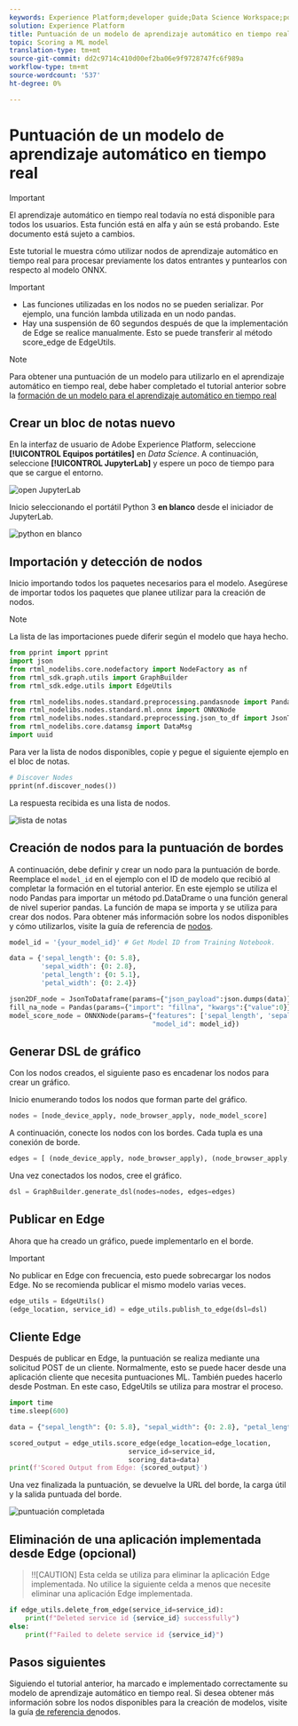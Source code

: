 ```yaml
---
keywords: Experience Platform;developer guide;Data Science Workspace;popular topics;Real time machine learning;node reference;
solution: Experience Platform
title: Puntuación de un modelo de aprendizaje automático en tiempo real
topic: Scoring a ML model
translation-type: tm+mt
source-git-commit: dd2c9714c410d00ef2ba06e9f9728747fc6f989a
workflow-type: tm+mt
source-wordcount: '537'
ht-degree: 0%

---
```



# Puntuación de un modelo de aprendizaje automático en tiempo real

>[!IMPORTANT]
>El aprendizaje automático en tiempo real todavía no está disponible para todos los usuarios. Esta función está en alfa y aún se está probando. Este documento está sujeto a cambios.

Este tutorial le muestra cómo utilizar nodos de aprendizaje automático en tiempo real para procesar previamente los datos entrantes y puntearlos con respecto al modelo ONNX.

>[!IMPORTANT]
> - Las funciones utilizadas en los nodos no se pueden serializar. Por ejemplo, una función lambda utilizada en un nodo pandas.
> - Hay una suspensión de 60 segundos después de que la implementación de Edge se realice manualmente. Esto se puede transferir al método score_edge de EdgeUtils.


>[!NOTE]
>Para obtener una puntuación de un modelo para utilizarlo en el aprendizaje automático en tiempo real, debe haber completado el tutorial anterior sobre la [formación de un modelo para el aprendizaje automático en tiempo real](./training-ml-model.md)

## Crear un bloc de notas nuevo

En la interfaz de usuario de Adobe Experience Platform, seleccione **[!UICONTROL Equipos portátiles]** en *Data Science*. A continuación, seleccione **[!UICONTROL JupyterLab]** y espere un poco de tiempo para que se cargue el entorno.

![open JupyterLab](../images/rtml/open-jupyterlab.png)

Inicio seleccionando el portátil Python 3 **en blanco** desde el iniciador de JupyterLab.

![python en blanco](../images/rtml/python-blank.png)

## Importación y detección de nodos

Inicio importando todos los paquetes necesarios para el modelo. Asegúrese de importar todos los paquetes que planee utilizar para la creación de nodos.

>[!NOTE]
>La lista de las importaciones puede diferir según el modelo que haya hecho.

```python
from pprint import pprint
import json
from rtml_nodelibs.core.nodefactory import NodeFactory as nf
from rtml_sdk.graph.utils import GraphBuilder
from rtml_sdk.edge.utils import EdgeUtils

from rtml_nodelibs.nodes.standard.preprocessing.pandasnode import Pandas
from rtml_nodelibs.nodes.standard.ml.onnx import ONNXNode
from rtml_nodelibs.nodes.standard.preprocessing.json_to_df import JsonToDataframe
from rtml_nodelibs.core.datamsg import DataMsg
import uuid
```

Para ver la lista de nodos disponibles, copie y pegue el siguiente ejemplo en el bloc de notas.

```python
# Discover Nodes
pprint(nf.discover_nodes())
```

La respuesta recibida es una lista de nodos.

![lista de notas](../images/rtml/node-list.png)

## Creación de nodos para la puntuación de bordes

A continuación, debe definir y crear un nodo para la puntuación de borde. Reemplace el `model_id` en el ejemplo con el ID de modelo que recibió al completar la formación en el tutorial [](./training-ml-model.md)anterior. En este ejemplo se utiliza el nodo Pandas para importar un método pd.DataDrame o una función general de nivel superior pandas. La función de mapa se importa y se utiliza para crear dos nodos. Para obtener más información sobre los nodos disponibles y cómo utilizarlos, visite la guía de referencia de [nodos](./node-reference.md).

```python
model_id = '{your_model_id}' # Get Model ID from Training Notebook.

data = {'sepal_length': {0: 5.8},
        'sepal_width': {0: 2.8},
        'petal_length': {0: 5.1},
        'petal_width': {0: 2.4}}

json2DF_node = JsonToDataframe(params={"json_payload":json.dumps(data)})
fill_na_node = Pandas(params={"import": "fillna", "kwargs":{"value":0}})
model_score_node = ONNXNode(params={"features": ['sepal_length', 'sepal_width', 'petal_length', 'petal_width'],
                                    "model_id": model_id})
```

## Generar DSL de gráfico

Con los nodos creados, el siguiente paso es encadenar los nodos para crear un gráfico.

Inicio enumerando todos los nodos que forman parte del gráfico.

```python
nodes = [node_device_apply, node_browser_apply, node_model_score]
```

A continuación, conecte los nodos con los bordes. Cada tupla es una conexión de borde.

```python
edges = [ (node_device_apply, node_browser_apply), (node_browser_apply, node_model_score)]
```

Una vez conectados los nodos, cree el gráfico.

```python
dsl = GraphBuilder.generate_dsl(nodes=nodes, edges=edges)
```

## Publicar en Edge

Ahora que ha creado un gráfico, puede implementarlo en el borde.

>[!IMPORTANT]
>No publicar en Edge con frecuencia, esto puede sobrecargar los nodos Edge. No se recomienda publicar el mismo modelo varias veces.

```python
edge_utils = EdgeUtils()
(edge_location, service_id) = edge_utils.publish_to_edge(dsl=dsl)
```

## Cliente Edge

Después de publicar en Edge, la puntuación se realiza mediante una solicitud POST de un cliente. Normalmente, esto se puede hacer desde una aplicación cliente que necesita puntuaciones ML. También puedes hacerlo desde Postman. En este caso, EdgeUtils se utiliza para mostrar el proceso.

```python
import time
time.sleep(600)
```

```python
data = {"sepal_length": {0: 5.8}, "sepal_width": {0: 2.8}, "petal_length": {0: 5.1}, "petal_width": {0: 2.4}}
```

```python
scored_output = edge_utils.score_edge(edge_location=edge_location,
                              service_id=service_id,
                              scoring_data=data)
print(f'Scored Output from Edge: {scored_output}')
```

Una vez finalizada la puntuación, se devuelve la URL del borde, la carga útil y la salida puntuada del borde.

![puntuación completada](../images/rtml/scoring-complete.png)

## Eliminación de una aplicación implementada desde Edge (opcional)

>!![CAUTION]
Esta celda se utiliza para eliminar la aplicación Edge implementada. No utilice la siguiente celda a menos que necesite eliminar una aplicación Edge implementada.

```python
if edge_utils.delete_from_edge(service_id=service_id):
    print(f"Deleted service id {service_id} successfully")
else:
    print(f"Failed to delete service id {service_id}")
```

## Pasos siguientes

Siguiendo el tutorial anterior, ha marcado e implementado correctamente su modelo de aprendizaje automático en tiempo real. Si desea obtener más información sobre los nodos disponibles para la creación de modelos, visite la guía [de referencia de](./node-reference.md)nodos.



